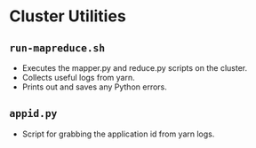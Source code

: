 # Cluster Utilities

## `run-mapreduce.sh`

* Executes the mapper.py and reduce.py scripts on the cluster.
* Collects useful logs from yarn.
* Prints out and saves any Python errors.

## `appid.py`

* Script for grabbing the application id from yarn logs.
